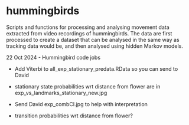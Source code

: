 # hummingbirds

Scripts and functions for processing and analysing movement data extracted from video recordings of hummingbirds. The data are first processed to create a dataset that can be analysed in the same way as tracking data would be, and then analysed using hidden Markov models.  

22 Oct 2024 - Hummingbird code jobs

- Add Viterbi to all_exp_stationary_predata.RData so you can send to David 
- stationary state probabilities wrt distance from flower are in exp_vs_landmarks_stationary_new.jpg
- Send David exp_combCI.jpg to help with interpretation

- transition probabilities wrt distance from flower?
